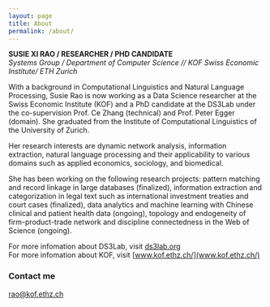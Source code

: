 ```yaml
---
layout: page
title: About
permalink: /about/
---
```


__SUSIE XI RAO / RESEARCHER / PHD CANDIDATE__<br>
_Systems Group / Department of Computer Science // KOF Swiss Economic Institute/ ETH Zurich_

With a background in Computational Linguistics and Natural Language Processing, Susie Rao is now working as a Data Science researcher at the Swiss Economic Institute (KOF) and a PhD candidate at the DS3Lab under the co-supervision Prof. Ce Zhang (technical) and Prof. Peter Egger (domain). She graduated from the Institute of Computational Linguistics of the University of Zurich.

Her research interests are dynamic network analysis, information extraction, natural language processing and their applicability to various domains such as applied economics, sociology, and biomedical.

She has been working on the following research projects: pattern matching and record linkage in large databases (finalized), information extraction and categorization in legal text such as international investment treaties and court cases (finalized), data analytics and machine learning with Chinese clinical and patient health data (ongoing), topology and endogeneity of firm-product-trade network and discipline connectedness in the Web of Science (ongoing).

For more infomation about DS3Lab, visit [ds3lab.org](ds3lab.org)<br>
For more infomation about KOF, visit [www.kof.ethz.ch/](www.kof.ethz.ch/)

<!-- ### More Information

A place to include any other types of information that you'd like to include about yourself.-->

### Contact me

[rao@kof.ethz.ch](mailto:rao@kof.ethz.ch)